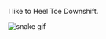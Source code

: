 I like to Heel Toe Downshift.

![snake gif](https://github.com/HauseMasterZ/HauseMasterZ/blob/output/github-contribution-grid-snake.gif)
 
<!---
HauseMasterZ/HauseMasterZ is a ✨ special ✨ repository because its `README.md` (this file) appears on your GitHub profile.
You can click the Preview link to take a look at your changes.
--->
